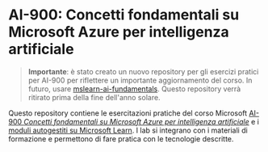 # AI-900: Concetti fondamentali su Microsoft Azure per intelligenza artificiale

>**Importante**: è stato creato un nuovo repository per gli esercizi pratici per AI-900 per riflettere un importante aggiornamento del corso. In futuro, usare [mslearn-ai-fundamentals](https://github.com/MicrosoftLearning/mslearn-ai-fundamentals). Questo repository verrà ritirato prima della fine dell'anno solare. 

Questo repository contiene le esercitazioni pratiche del corso Microsoft [AI-900 *Concetti fondamentali su Microsoft Azure per intelligenza artificiale*](https://docs.microsoft.com/en-us/learn/certifications/courses/ai-900t00) e i [moduli autogestiti su Microsoft Learn](https://docs.microsoft.com/learn/certifications/azure-ai-fundamentals). I lab si integrano con i materiali di formazione e permettono di fare pratica con le tecnologie descritte. 

